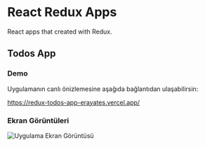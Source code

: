 # React Redux Apps
 React apps that created with Redux.

## Todos App
### Demo

Uygulamanın canlı önizlemesine aşağıda bağlantıdan ulaşabilirsin:

https://redux-todos-app-erayates.vercel.app/


### Ekran Görüntüleri

![Uygulama Ekran Görüntüsü](https://i.hizliresim.com/7q2imc0.png)
